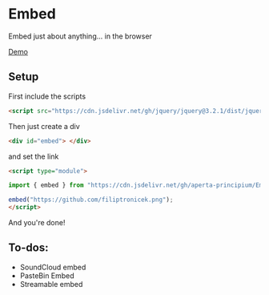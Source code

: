 # Embed
Embed just about anything... in the browser

[Demo](https://embed.filiptronicek.now.sh/)

## Setup

First include the scripts
```html
<script src="https://cdn.jsdelivr.net/gh/jquery/jquery@3.2.1/dist/jquery.min.js"> </script>
```

Then just create a div
```html
<div id="embed"> </div>
```
and set the link
```html
<script type="module"> 

import { embed } from "https://cdn.jsdelivr.net/gh/aperta-principium/Embed/embed.min.js";

embed("https://github.com/filiptronicek.png");
</script>
```
And you're done!


## To-dos:
* SoundCloud embed
* PasteBin Embed
* Streamable embed
